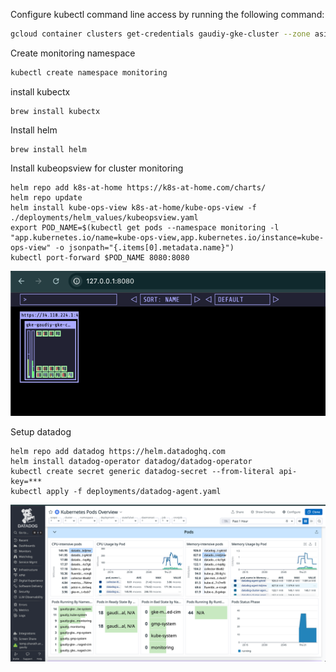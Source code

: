 Configure kubectl  command line access by running the following command:
```bash
gcloud container clusters get-credentials gaudiy-gke-cluster --zone asia-northeast1-a --project blissful-axiom-442117-s9
```

Create monitoring namespace
```bash
kubectl create namespace monitoring
```

install kubectx
```commandline
brew install kubectx
```

Install helm
```commandline
brew install helm
```

Install kubeopsview for cluster monitoring
```commandline
helm repo add k8s-at-home https://k8s-at-home.com/charts/
helm repo update
helm install kube-ops-view k8s-at-home/kube-ops-view -f ./deployments/helm_values/kubeopsview.yaml 
export POD_NAME=$(kubectl get pods --namespace monitoring -l "app.kubernetes.io/name=kube-ops-view,app.kubernetes.io/instance=kube-ops-view" -o jsonpath="{.items[0].metadata.name}")
kubectl port-forward $POD_NAME 8080:8080
```
![img.png](docs/images/img.png)

Setup datadog
```commandline
helm repo add datadog https://helm.datadoghq.com
helm install datadog-operator datadog/datadog-operator
kubectl create secret generic datadog-secret --from-literal api-key=***
kubectl apply -f deployments/datadog-agent.yaml
```

![datadog-dashboard.png](docs/images/datadog-dashboard.png)